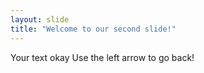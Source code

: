 ```yaml
---
layout: slide
title: "Welcome to our second slide!"
---
```

Your text okay
Use the left arrow to go back!
